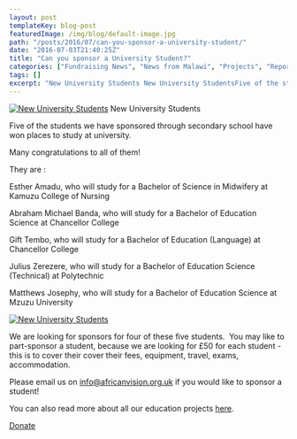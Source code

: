 ```yaml
---
layout: post
templateKey: blog-post
featuredImage: /img/blog/default-image.jpg
path: "/posts/2016/07/can-you-sponsor-a-university-student/"
date: "2016-07-03T21:40:25Z"
title: "Can you sponsor a University Student?"
categories: ["Fundraising News", "News from Malawi", "Projects", "Reports", "Uncategorized"]
tags: []
excerpt: "New University Students New University StudentsFive of the students we have sponsored through secon..."
---
```


[![New University Students](https://f000.backblazeb2.com/file/avm-wp-uploads/2016/07/New-University-Students-close-up-300x214.jpg)](https://f000.backblazeb2.com/file/avm-wp-uploads/2016/07/New-University-Students-close-up.jpg) New University Students

Five of the students we have sponsored through secondary school have won places to study at university.

Many congratulations to all of them!

They are :

Esther Amadu, who will study for a Bachelor of Science in Midwifery at Kamuzu College of Nursing

Abraham Michael Banda, who will study for a Bachelor of Education Science at Chancellor College

Gift Tembo, who will study for a Bachelor of Education (Language) at Chancellor College

Julius Zerezere, who will study for a Bachelor of Education Science (Technical) at Polytechnic

Matthews Josephy, who will study for a Bachelor of Education Science at Mzuzu University

[![New University Students](https://f000.backblazeb2.com/file/avm-wp-uploads/2016/07/New-University-Students-300x225.jpg)](https://f000.backblazeb2.com/file/avm-wp-uploads/2016/07/New-University-Students.jpg)

We are looking for sponsors for four of these five students.  You may like to part-sponsor a student, because we are looking for £50 for each student - this is to cover their cover their fees, equipment, travel, exams, accommodation.

Please email us on info@africanvision.org.uk if you would like to sponsor a student!

You can also read more about all our education projects [here](https://www.africanvision.org.uk/education/).

[Donate](https://www.charitycheckout.co.uk/1113786/)